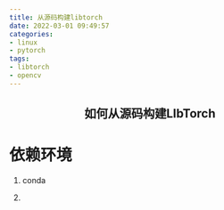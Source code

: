 ```yaml
---
title: 从源码构建libtorch
date: 2022-03-01 09:49:57
categories:
- linux
- pytorch
tags:
- libtorch
- opencv
---
```


<h2 align="center">如何从源码构建LIbTorch</h2>

# 依赖环境
1. conda
   
2. 